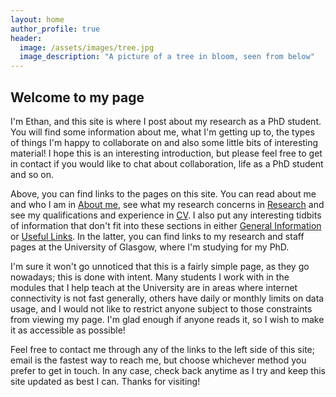 ```yaml
---
layout: home
author_profile: true
header:
  image: /assets/images/tree.jpg
  image_description: "A picture of a tree in bloom, seen from below"
---
```


## Welcome to my page


I'm Ethan, and this site is where I post about my research as a PhD student. You will find some information about me, what I'm getting up to, the types of things I'm happy to collaborate on and also some little bits of interesting material! I hope this is an interesting introduction, but please feel free to get in contact if you would like to chat about collaboration, life as a PhD student and so on.


Above, you can find links to the pages on this site. You can read about me and who I am in [About me](/about-me/), see what my research concerns in [Research](/research/) and see my qualifications and experience in [CV](/cv/). I also put any interesting tidbits of information that don't fit into these sections in either [General Information](/general-information/) or [Useful Links](/useful-links/). In the latter, you can find links to my research and staff pages at the University of Glasgow, where I'm studying for my PhD.


I'm sure it won't go unnoticed that this is a fairly simple page, as they go nowadays; this is done with intent. Many students I work with in the modules that I help teach at the University are in areas where internet connectivity is not fast generally, others have daily or monthly limits on data usage, and I would not like to restrict anyone subject to those constraints from viewing my page. I'm glad enough if anyone reads it, so I wish to make it as accessible as possible!


Feel free to contact me through any of the links to the left side of this site; email is the fastest way to reach me, but choose whichever method you prefer to get in touch. In any case, check back anytime as I try and keep this site updated as best I can. Thanks for visiting!
